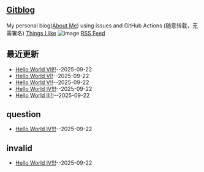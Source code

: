 ## [Gitblog](https://yihong0618.github.io/gitblog/)
My personal blog([About Me](https://github.com/yihong0618/gitblog/issues/282)) using issues and GitHub Actions (随意转载，无需署名)
[Things I like](https://github.com/yihong0618/gitblog/issues/311)
![image](https://github.com/user-attachments/assets/a168bf11-661e-4566-b042-7fc9544de528)
[RSS Feed](https://raw.githubusercontent.com/ansvver/gitblog/main/feed.xml)

## 最近更新
- [Hello World VII!!](https://github.com/ansvver/gitblog/issues/7)--2025-09-22
- [Hello World VI!](https://github.com/ansvver/gitblog/issues/6)--2025-09-22
- [Hello World V!!](https://github.com/ansvver/gitblog/issues/5)--2025-09-22
- [Hello World IV!!!](https://github.com/ansvver/gitblog/issues/4)--2025-09-22
- [Hello World III!!](https://github.com/ansvver/gitblog/issues/3)--2025-09-22
## question

- [Hello World IV!!!](https://github.com/ansvver/gitblog/issues/4)--2025-09-22
## invalid

- [Hello World IV!!!](https://github.com/ansvver/gitblog/issues/4)--2025-09-22
